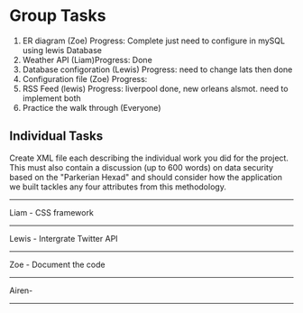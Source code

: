 
# Group Tasks

1. ER diagram (Zoe) Progress: Complete just need to configure in mySQL using lewis Database
2. Weather API (Liam)Progress: Done
3. Database configoration (Lewis) Progress: need to change lats then done
4. Configuration file (Zoe) Progress:
5. RSS Feed (lewis) Progress: liverpool done, new orleans alsmot.  need to implement both 
7. Practice the walk through (Everyone)

## Individual Tasks

Create XML file each describing the individual work you did for the project. This must also contain a discussion (up to 600 words) on data security based on the "Parkerian Hexad" and should consider how the application we built tackles any four attributes from this methodology. 


*** 
Liam - CSS framework 
*** 
Lewis - Intergrate Twitter API 
***
Zoe - Document the code
***
Airen- 
***




